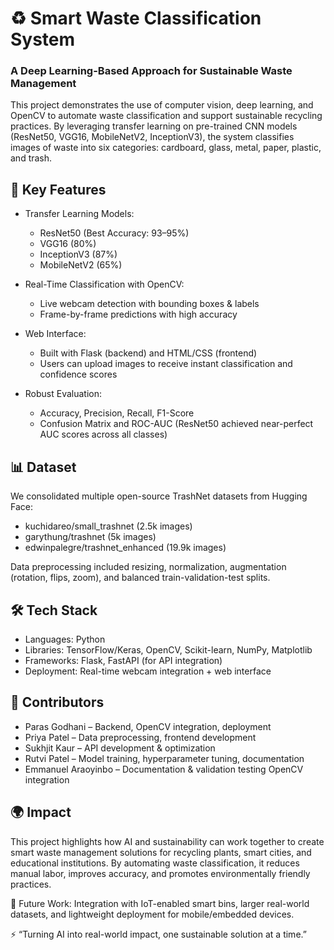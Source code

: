 # ♻️ Smart Waste Classification System

### A Deep Learning-Based Approach for Sustainable Waste Management

This project demonstrates the use of computer vision, deep learning, and OpenCV to automate waste classification and support sustainable recycling practices. By leveraging transfer learning on pre-trained CNN models (ResNet50, VGG16, MobileNetV2, InceptionV3), the system classifies images of waste into six categories: cardboard, glass, metal, paper, plastic, and trash.

## 🚀 Key Features
- Transfer Learning Models:
  - ResNet50 (Best Accuracy: 93–95%)
  - VGG16 (80%)
  - InceptionV3 (87%)
  - MobileNetV2 (65%)

- Real-Time Classification with OpenCV:
  - Live webcam detection with bounding boxes & labels
  - Frame-by-frame predictions with high accuracy

- Web Interface:
  - Built with Flask (backend) and HTML/CSS (frontend)
  - Users can upload images to receive instant classification and confidence scores

- Robust Evaluation:
  - Accuracy, Precision, Recall, F1-Score
  - Confusion Matrix and ROC-AUC (ResNet50 achieved near-perfect AUC scores across all classes)

## 📊 Dataset
We consolidated multiple open-source TrashNet datasets from Hugging Face:
- kuchidareo/small_trashnet (2.5k images)
- garythung/trashnet (5k images)
- edwinpalegre/trashnet_enhanced (19.9k images)

Data preprocessing included resizing, normalization, augmentation (rotation, flips, zoom), and balanced train-validation-test splits.

## 🛠️ Tech Stack
- Languages: Python
- Libraries: TensorFlow/Keras, OpenCV, Scikit-learn, NumPy, Matplotlib
- Frameworks: Flask, FastAPI (for API integration)
- Deployment: Real-time webcam integration + web interface

## 👥 Contributors
- Paras Godhani – Backend, OpenCV integration, deployment
- Priya Patel – Data preprocessing, frontend development
- Sukhjit Kaur – API development & optimization
- Rutvi Patel – Model training, hyperparameter tuning, documentation
- Emmanuel Araoyinbo – Documentation & validation testing OpenCV integration

## 🌍 Impact
This project highlights how AI and sustainability can work together to create smart waste management solutions for recycling plants, smart cities, and educational institutions. By automating waste classification, it reduces manual labor, improves accuracy, and promotes environmentally friendly practices.

🔗 Future Work: Integration with IoT-enabled smart bins, larger real-world datasets, and lightweight deployment for mobile/embedded devices.

⚡ “Turning AI into real-world impact, one sustainable solution at a time.”
